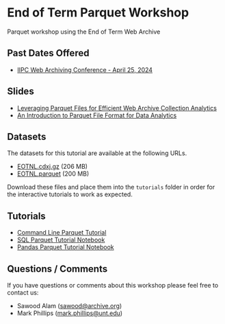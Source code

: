 # End of Term Parquet Workshop

Parquet workshop using the End of Term Web Archive

## Past Dates Offered

* [IIPC Web Archiving Conference - April 25, 2024](https://netpreserve.org/event/2024-wac-preconference-workshops/)


## Slides

* [Leveraging Parquet Files for Efficient Web Archive Collection Analytics](slides/web_archive_analytics.pdf)
* [An Introduction to Parquet File Format for Data Analytics](slides/web_archive_analytics.pdf)

## Datasets

The datasets for this tutorial are available at the following URLs.

* [EOTNL.cdxj.gz](https://github.com/end-of-term/eot-parquet-workshop/releases/download/datasets/EOTNL.cdxj.gz) (206 MB)
* [EOTNL.parquet](https://github.com/end-of-term/eot-parquet-workshop/releases/download/datasets/EOTNL.parquet) (200 MB)

Download these files and place them into the `tutorials` folder in order for the interactive tutorials to work as expected.

## Tutorials

* [Command Line Parquet Tutorial](tutorials/CLI-Parquet.md)
* [SQL Parquet Tutorial Notebook](tutorials/SQL-Parquet.ipynb)
* [Pandas Parquet Tutorial Notebook](tutorials/Pandas-Parquet.ipynb)

## Questions / Comments

If you have questions or comments about this workshop please feel free to contact us:
* Sawood Alam (sawood@archive.org)
* Mark Phillips (mark.phillips@unt.edu)
